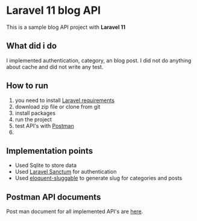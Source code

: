 # Laravel 11 blog API

This is a sample blog API project with **Laravel 11**

## What did i do
I implemented authentication, category, an blog post.
I did not do anything about cache and did not write any test.  

## How to run
 1. you need to install [Laravel requirements](https://laravel.com/docs/11.x/installation) 
 2. download zip file or clone from git
 3. install packages
 4. run the project
 5. test API's with [Postman](https://www.postman.com/)
 6. 
## Implementation points
 - Used Sqlite to store data
 - Used [Laravel Sanctum](https://laravel.com/docs/11.x/sanctum) for authentication
 - Used  [eloquent-sluggable](https://github.com/cviebrock/eloquent-sluggable) to generate slug for categories and posts

## Postman API documents

Post man document for all implemented API's are [here](https://www.postman.com/maminarghavani/workspace/sample-projects/collection/6165281-7c8b3cc3-3272-4863-a224-b86c0a674fea?action=share&creator=6165281&active-environment=6165281-42629a18-09d1-4d0b-8b9a-e06e501c5ad9).
